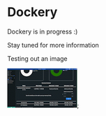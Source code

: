 # Dockery

Dockery is in progress :) 

Stay tuned for more information

Testing out an image

![Alt text](./barGraphGif.gif?raw=true "Setting mem limits");